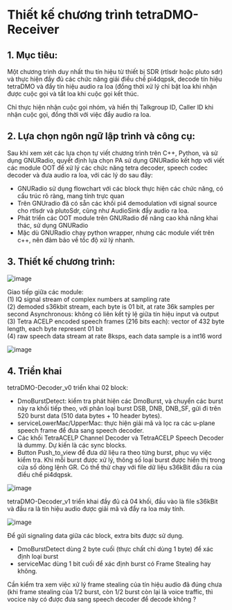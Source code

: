 # Thiết kế chương trình tetraDMO-Receiver

## 1. Mục tiêu: 
Một chương trình duy nhất thu tín hiệu từ thiết bị SDR (rtlsdr hoặc pluto sdr) và thực hiện đầy đủ các chức năng giải điều chế pi4dqpsk, decode tín hiệu tetraDMO và đẩy tín hiệu audio ra loa (đồng thời xử lý chỉ bật loa khi nhận được cuộc gọi và tắt loa khi cuộc gọi kết thúc. 

Chỉ thực hiện nhận cuộc gọi nhóm, và hiển thị Talkgroup ID, Caller ID khi nhận cuộc gọi, đồng thời với việc đẩy audio ra loa.

## 2. Lựa chọn ngôn ngữ lập trình và công cụ: 
Sau khi xem xét các lựa chọn tự viết chương trình trên C++, Python, và sử dụng GNURadio, quyết định lựa chọn PA sử dụng GNURadio kết hợp với viết các module OOT để xử lý các chức năng tetra decoder, speech codec decoder và đưa audio ra loa, với các lý do sau đây:
- GNURadio sử dụng flowchart với các block thực hiện các chức năng, có cấu trúc rõ ràng, mang tính trực quan
- Trên GNUradio đã có sẵn các khối pi4 demodulation với signal source cho rtlsdr và plutoSdr, cũng như AudioSink đẩy audio ra loa.
- Phát triển các OOT module trên GNURadio để nâng cao khả năng khai thác, sử dụng GNURadio
- Mặc dù GNURadio chạy python wrapper, nhưng các module viết trên c++, nên đảm bảo về tốc độ xử lý nhanh.

## 3. Thiết kế chương trình:

![image](https://github.com/user-attachments/assets/5c631208-7ae3-4c13-b656-f565dc518c70)

Giao tiếp giữa các module:  
(1) IQ signal stream of complex numbers at sampling rate  
(2) demoded s36kbit stream, each byte is 01 bit, at rate 36k samples per second
    Asynchronous: không có liên kết tỷ lệ giữa tín hiệu input và output 
(3) Tetra ACELP encoded speech frames (216 bits each): vector of 432 byte length, each byte represent 01 bit  
(4) raw speech data stream at rate 8ksps, each data sample is a int16 word  

![image](https://github.com/user-attachments/assets/cf868bfb-4885-44e1-af11-936a3be15f99)

## 4. Triển khai 
tetraDMO-Decoder_v0 triển khai 02 block:
- DmoBurstDetect: kiểm tra phát hiện các DmoBurst, và chuyển các burst này ra khối tiếp theo, với phân loại burst DSB, DNB, DNB_SF, gửi đi trên 520 burst data (510 data bytes + 10 header bytes). 
- serviceLowerMac/UpperMac: thực hiện giải mã và lọc ra các u-plane speech frame để đưa sang speech decoder.
- Các khối TetraACELP Channel Decoder và TetraACELP Speech Decoder là dummy. Dự kiến là các sync blocks.
- Button Push_to_view để đưa dữ liệu ra theo từng burst, phục vụ việc kiểm tra. Khi mỗi burst được xử lý, thông số loại burst được hiển thị trong cửa số dòng lệnh GR. Có thể thử chạy với file dữ liệu s36kBit đầu ra của điều chế pi4dqpsk.
 
![image](https://github.com/user-attachments/assets/cd6743c3-7b71-4c6a-bae9-42495960ee41)

tetraDMO-Decoder_v1 triển khai đầy đủ cả 04 khối, đầu vào là file s36kBit và đầu ra là tín hiệu audio được giải mã và đẩy ra loa máy tính.

![image](https://github.com/user-attachments/assets/f829d29e-be18-44f3-ad71-301e5fca82b4)

Để gửi signaling data giữa các block, extra bits được sử dụng.
- DmoBurstDetect dùng 2 byte cuối (thực chất chỉ dùng 1 byte) để xác định loại burst 
- serviceMac dùng 1 bit cuối để xác định burst có Frame Stealing hay không.

Cần kiểm tra xem việc xử lý frame stealing của tín hiệu audio đã đúng chưa (khi frame stealing của 1/2 burst, còn 1/2 burst còn lại là voice traffic, thì vocice này có được đưa sang speech decoder để decode không ? 
